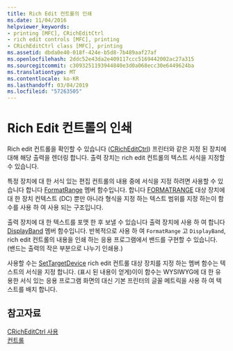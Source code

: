 ```yaml
---
title: Rich Edit 컨트롤의 인쇄
ms.date: 11/04/2016
helpviewer_keywords:
- printing [MFC], CRichEditCtrl
- rich edit controls [MFC], printing
- CRichEditCtrl class [MFC], printing
ms.assetid: dbda0e40-018f-424e-b5d8-7b489aaf27af
ms.openlocfilehash: 2ddc52e43da2e409117ccc5169442002ac27a315
ms.sourcegitcommit: c3093251193944840e3d0a068ecc30e6449624ba
ms.translationtype: MT
ms.contentlocale: ko-KR
ms.lasthandoff: 03/04/2019
ms.locfileid: "57263505"
---
```

# <a name="printing-in-rich-edit-controls"></a>Rich Edit 컨트롤의 인쇄

Rich edit 컨트롤을 확인할 수 있습니다 ([CRichEditCtrl](../mfc/reference/cricheditctrl-class.md)) 프린터와 같은 지정 된 장치에 대해 해당 출력을 렌더링 합니다. 출력 장치는 rich edit 컨트롤의 텍스트 서식을 지정할 수 있습니다.

특정 장치에 대 한 서식 있는 편집 컨트롤의 내용 중에 서식을 지정 하려면 사용할 수 있습니다 합니다 [FormatRange](../mfc/reference/cricheditctrl-class.md#formatrange) 멤버 함수입니다. 합니다 [FORMATRANGE](/windows/desktop/api/richedit/ns-richedit-_formatrange) 대상 장치에 대 한 장치 컨텍스트 (DC) 뿐만 아니라 형식을 지정 하는 텍스트 범위를 지정 하는이 함수를 사용 하 여 사용 되는 구조입니다.

출력 장치에 대 한 텍스트를 포맷 한 후 보낼 수 있습니다 출력 장치에 사용 하 여 합니다 [DisplayBand](../mfc/reference/cricheditctrl-class.md#displayband) 멤버 함수입니다. 반복적으로 사용 하 여 `FormatRange` 고 `DisplayBand`, rich edit 컨트롤의 내용을 인쇄 하는 응용 프로그램에서 밴드를 구현할 수 있습니다. (밴드는 출력의 작은 부분으로 나누기 인쇄용.)

사용할 수는 [SetTargetDevice](../mfc/reference/cricheditctrl-class.md#settargetdevice) rich edit 컨트롤 대상 장치를 지정 하는 멤버 함수는 텍스트의 서식을 지정 합니다. (표시 된 내용이 얻게)이이 함수는 WYSIWYG에 대 한 유용한 서식 있는 응용 프로그램 화면의 대신 기본 프린터의 글꼴 메트릭을 사용 하 여 텍스트를 배치 합니다.

## <a name="see-also"></a>참고자료

[CRichEditCtrl 사용](../mfc/using-cricheditctrl.md)<br/>
[컨트롤](../mfc/controls-mfc.md)
